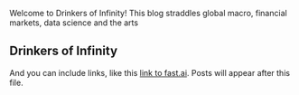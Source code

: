 Welcome to Drinkers of Infinity! This blog straddles global macro, financial markets, data science and the arts

## Drinkers of Infinity

And you can include links, like this [link to fast.ai](https://www.fast.ai). Posts will appear after this file. 
